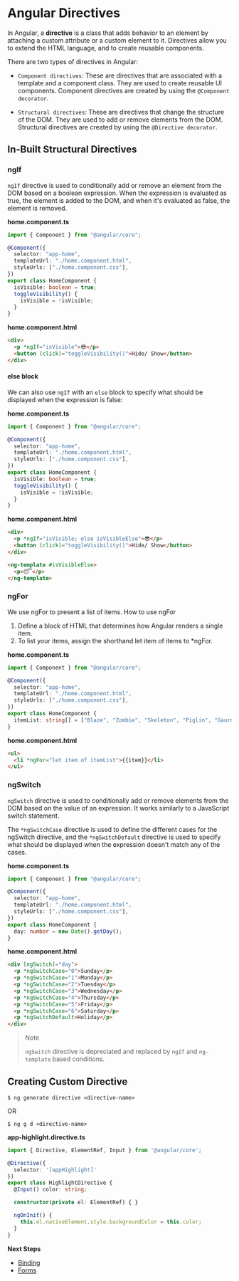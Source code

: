 # Angular Directives

In Angular, a **directive** is a class that adds behavior to an element by attaching a custom attribute or a custom element to it. Directives allow you to extend the HTML language, and to create reusable components.

There are two types of directives in Angular:

- `Component directives`: These are directives that are associated with a template and a component class. They are used to create reusable UI components. Component directives are created by using the `@Component decorator`.

- `Structural directives`: These are directives that change the structure of the DOM. They are used to add or remove elements from the DOM. Structural directives are created by using the `@Directive decorator`.

## In-Built Structural Directives

### ngIf

`ngIf` directive is used to conditionally add or remove an element from the DOM based on a boolean expression. When the expression is evaluated as true, the element is added to the DOM, and when it's evaluated as false, the element is removed.

**home.component.ts**

```typescript
import { Component } from "@angular/core";

@Component({
  selector: "app-home",
  templateUrl: "./home.component.html",
  styleUrls: ["./home.component.css"],
})
export class HomeComponent {
  isVisible: boolean = true;
  toggleVisibility() {
    isVisible = !isVisible;
  }
}
```

**home.component.html**

```html
<div>
  <p *ngIf="isVisible">😎</p>
  <button (click)="toggleVisibility()">Hide/ Show</button>
</div>
```

#### else block

We can also use `ngIf` with an `else` block to specify what should be displayed when the expression is false:

**home.component.ts**

```typescript
import { Component } from "@angular/core";

@Component({
  selector: "app-home",
  templateUrl: "./home.component.html",
  styleUrls: ["./home.component.css"],
})
export class HomeComponent {
  isVisible: boolean = true;
  toggleVisibility() {
    isVisible = !isVisible;
  }
}
```

**home.component.html**

```html
<div>
  <p *ngIf="isVisible; else isVisibleElse">😎</p>
  <button (click)="toggleVisibility()">Hide/ Show</button>
</div>

<ng-template #isVisibleElse>
  <p>😴</p>
</ng-template>
```

### ngFor

We use ngFor to present a list of items. How to use ngFor

1. Define a block of HTML that determines how Angular renders a single item.
2. To list your items, assign the shorthand let item of items to \*ngFor.

**home.component.ts**

```typescript
import { Component } from "@angular/core";

@Component({
  selector: "app-home",
  templateUrl: "./home.component.html",
  styleUrls: ["./home.component.css"],
})
export class HomeComponent {
  itemList: string[] = ["Blaze", "Zombie", "Skeleton", "Piglin", "Gaurdian"];
}
```

**home.component.html**

```html
<ul>
  <li *ngFor="let item of itemList">{{item}}</li>
</ul>
```

### ngSwitch

`ngSwitch` directive is used to conditionally add or remove elements from the DOM based on the value of an expression. It works similarly to a JavaScript switch statement.

The `*ngSwitchCase` directive is used to define the different cases for the ngSwitch directive, and the `*ngSwitchDefault` directive is used to specify what should be displayed when the expression doesn't match any of the cases.

**home.component.ts**

```typescript
import { Component } from "@angular/core";

@Component({
  selector: "app-home",
  templateUrl: "./home.component.html",
  styleUrls: ["./home.component.css"],
})
export class HomeComponent {
  day: number = new Date().getDay();
}
```

**home.component.html**

```html
<div [ngSwitch]="day">
  <p *ngSwitchCase="0">Sunday</p>
  <p *ngSwitchCase="1">Monday</p>
  <p *ngSwitchCase="2">Tuesday</p>
  <p *ngSwitchCase="3">Wednesday</p>
  <p *ngSwitchCase="4">Thursday</p>
  <p *ngSwitchCase="5">Friday</p>
  <p *ngSwitchCase="6">Saturday</p>
  <p *ngSwitchDefault>Holiday</p>
</div>
```

> Note
>
> `ngSwitch` directive is depreciated and replaced by `ngIf` and `ng-template` based conditions.


## Creating Custom Directive

```
$ ng generate directive <directive-name>
```
OR

```
$ ng g d <directive-name>
```

**app-highlight.directive.ts**

```typescript
import { Directive, ElementRef, Input } from '@angular/core';

@Directive({
  selector: '[appHighlight]'
})
export class HighlightDirective {
  @Input() color: string;

  constructor(private el: ElementRef) { }

  ngOnInit() {
    this.el.nativeElement.style.backgroundColor = this.color;
  }
}
```

**Next Steps**
* [Binding](Binding.md#angular-component-template-bindings)
* [Forms](Forms.md#angular-forms)
